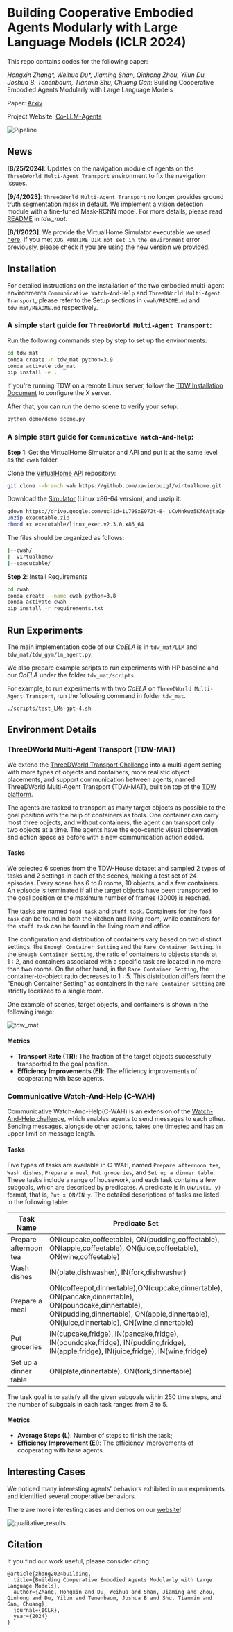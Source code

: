 # Building Cooperative Embodied Agents Modularly with Large Language Models (ICLR 2024)

This repo contains codes for the following paper:

_Hongxin Zhang*, Weihua Du*, Jiaming Shan, Qinhong Zhou, Yilun Du, Joshua B. Tenenbaum, Tianmin Shu, Chuang Gan_: Building Cooperative Embodied Agents Modularly with Large Language Models 

Paper: [Arxiv](https://arxiv.org/abs/2307.02485)

Project Website: [Co-LLM-Agents](https://embodied-agi.cs.umass.edu/Co-LLM-Agents/ )

![Pipeline](assets/framework.png)

## News

**[8/25/2024]**: Updates on the navigation module of agents on the `ThreeDWorld Multi-Agent Transport` environment to fix the navigation issues.

**[9/4/2023]**: `ThreeDWorld Multi-Agent Transport` no longer provides ground truth segmentation mask in default. We implement a vision detection module with a fine-tuned Mask-RCNN model. For more details, please read [README](tdw_mat/README.md) in _tdw_mat_.

**[8/1/2023]**: We provide the VirtualHome Simulator executable we used [here](https://drive.google.com/file/d/1JTrV5jdF-LQVwY3OsV3Jd3r6PRghyHBp/view?usp=sharing). If you met `XDG_RUNTIME_DIR not set in the environment` error previously, please check if you are using the new version we provided.

## Installation

For detailed instructions on the installation of the two embodied multi-agent environments `Communicative Watch-And-Help` and `ThreeDWorld Multi-Agent Transport`, please refer to the Setup sections in `cwah/README.md` and `tdw_mat/README.md` respectively.

### A simple start guide for `ThreeDWorld Multi-Agent Transport`:

Run the following commands step by step to set up the environments:

```bash
cd tdw_mat
conda create -n tdw_mat python=3.9
conda activate tdw_mat
pip install -e .
```

If you're running TDW on a remote Linux server, follow the [TDW Installation Document](https://github.com/threedworld-mit/tdw/blob/master/Documentation/lessons/setup/install.md) to configure the X server.

After that, you can run the demo scene to verify your setup:

```bash
python demo/demo_scene.py
```

### A simple start guide for `Communicative Watch-And-Help`:

**Step 1**: Get the VirtualHome Simulator and API and put it at the same level as the `cwah` folder.

Clone the [VirtualHome API](https://github.com/xavierpuigf/virtualhome.git) repository:

```bash
git clone --branch wah https://github.com/xavierpuigf/virtualhome.git
```

Download the [Simulator](https://drive.google.com/file/d/1L79SxE07Jt-8-_uCvNnkwz5Kf6AjtaGp/view?usp=sharing) (Linux x86-64 version), and unzip it.

```bash
gdown https://drive.google.com/uc?id=1L79SxE07Jt-8-_uCvNnkwz5Kf6AjtaGp
unzip executable.zip
chmod +x executable/linux_exec.v2.3.0.x86_64
```

The files should be organized as follows:

```bash
|--cwah/
|--virtualhome/
|--executable/
```

**Step 2**: Install Requirements
```bash
cd cwah
conda create --name cwah python=3.8
conda activate cwah
pip install -r requirements.txt
```

## Run Experiments

The main implementation code of our _CoELA_ is in `tdw_mat/LLM` and `tdw_mat/tdw_gym/lm_agent.py`.

We also prepare example scripts to run experiments with HP baseline and our _CoELA_ under the folder `tdw_mat/scripts`.

For example, to run experiments with two _CoELA_ on `ThreeDWorld Multi-Agent Transport`, run the following command in folder `tdw_mat`.

```
./scripts/test_LMs-gpt-4.sh
```

## Environment Details

### ThreeDWorld Multi-Agent Transport (TDW-MAT)

We extend the [ThreeDWorld Transport Challenge](https://arxiv.org/abs/2103.14025) into a multi-agent setting with more types of objects and containers, more realistic object placements, and support communication between agents, named ThreeDWorld Multi-Agent Transport (TDW-MAT), built on top of the [TDW platform](https://www.threedworld.org/). 

The agents are tasked to transport as many target objects as possible to the goal position with the help of containers as tools. One container can carry most three objects, and without containers, the agent can transport only two objects at a time. The agents have the ego-centric visual observation and action space as before with a new communication action added.

#### Tasks 

We selected $6$ scenes from the TDW-House dataset and sampled $2$ types of tasks and $2$ settings in each of the scenes, making a test set of $24$ episodes. Every scene has $6$ to $8$ rooms, $10$ objects, and a few containers. An episode is terminated if all the target objects have been transported to the goal position or the maximum number of frames ($3000$) is reached. 

The tasks are named `food task` and `stuff task`. Containers for the `food task` can be found in both the kitchen and living room, while containers for the `stuff task` can be found in the living room and office. 

The configuration and distribution of containers vary based on two distinct settings: the `Enough Container Setting` and the `Rare Container Setting`. In the `Enough Container Setting`, the ratio of containers to objects stands at $1:2$, and containers associated with a specific task are located in no more than two rooms. On the other hand, in the `Rare Container Setting`, the container-to-object ratio decreases to $1:5$. This distribution differs from the "Enough Container Setting" as containers in the `Rare Container Setting` are strictly localized to a single room. 

One example of scenes, target objects, and containers is shown in the following image:

![tdw_mat](assets/tdw_env.png)

#### Metrics

  - **Transport Rate (TR)**: The fraction of the target objects successfully transported to the goal position.
  - **Efficiency Improvements (EI)**: The efficiency improvements of cooperating with base agents.

### Communicative Watch-And-Help (C-WAH)

Communicative Watch-And-Help(C-WAH) is an extension of the [Watch-And-Help challenge](https://github.com/xavierpuigf/watch_and_help), which enables agents to send messages to each other. Sending messages, alongside other actions, takes one timestep and has an upper limit on message length.

#### Tasks 

Five types of tasks are available in C-WAH, named `Prepare afternoon tea`, `Wash dishes`, `Prepare a meal`, `Put groceries`, and `Set up a dinner table`. These tasks include a range of housework, and each task contains a few subgoals, which are described by predicates. A predicate is in `ON/IN(x, y)` format, that is, `Put x ON/IN y`. The detailed descriptions of tasks are listed in the following table:

| Task Name | Predicate Set |
| ------- | ------- |
| Prepare afternoon tea   | ON(cupcake,coffeetable), ON(pudding,coffeetable), ON(apple,coffeetable), ON(juice,coffeetable), ON(wine,coffeetable)  |
| Wash dishes  | IN(plate,dishwasher), IN(fork,dishwasher)  |
| Prepare a meal | ON(coffeepot,dinnertable),ON(cupcake,dinnertable), ON(pancake,dinnertable), ON(poundcake,dinnertable), ON(pudding,dinnertable), ON(apple,dinnertable), ON(juice,dinnertable), ON(wine,dinnertable) |
|Put groceries | IN(cupcake,fridge), IN(pancake,fridge), IN(poundcake,fridge), IN(pudding,fridge), IN(apple,fridge), IN(juice,fridge), IN(wine,fridge) |
|Set up a dinner table | ON(plate,dinnertable), ON(fork,dinnertable) |

The task goal is to satisfy all the given subgoals within $250$ time steps, and the number of subgoals in each task ranges from $3$ to $5$. 

#### Metrics

  - **Average Steps (L)**: Number of steps to finish the task;
  - **Efficiency Improvement (EI)**: The efficiency improvements of cooperating with base agents.


## Interesting Cases

We noticed many interesting agents' behaviors exhibited in our experiments and identified several cooperative behaviors.

There are more interesting cases and demos on our [website](https://vis-www.cs.umass.edu/Co-LLM-Agents/)!

![qualitative_results](assets/qualitative_results.png)

## Citation
If you find our work useful, please consider citing:
```
@article{zhang2024building,
  title={Building Cooperative Embodied Agents Modularly with Large Language Models},
  author={Zhang, Hongxin and Du, Weihua and Shan, Jiaming and Zhou, Qinhong and Du, Yilun and Tenenbaum, Joshua B and Shu, Tianmin and Gan, Chuang},
  journal={ICLR},
  year={2024}
}
```
